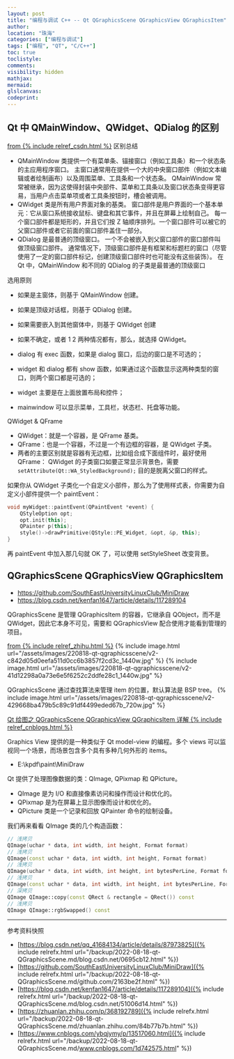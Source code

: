 ```yaml
---
layout: post
title: "编程与调试 C++ -- Qt QGraphicsScene QGraphicsView QGraphicsItem"
author:
location: "珠海"
categories: ["编程与调试"]
tags: ["编程", "QT", "C/C++"]
toc: true
toclistyle:
comments:
visibility: hidden
mathjax:
mermaid:
glslcanvas:
codeprint:
---
```



## Qt 中 QMainWindow、QWidget、QDialog 的区别

[from {% include relref_csdn.html %}](https://blog.csdn.net/qq_41684134/article/details/87973825)
区别总结
* QMainWindow 类提供一个有菜单条、锚接窗口（例如工具条）和一个状态条的主应用程序窗口。
    主窗口通常用在提供一个大的中央窗口部件（例如文本编辑或者绘制画布）以及周围菜单、工具条和一个状态条。
    QMainWindow 常常被继承，因为这使得封装中央部件、菜单和工具条以及窗口状态条变得更容易，当用户点击菜单项或者工具条按钮时，槽会被调用。
* QWidget 类是所有用户界面对象的基类。 窗口部件是用户界面的一个基本单元：它从窗口系统接收鼠标、键盘和其它事件，并且在屏幕上绘制自己。
    每一个窗口部件都是矩形的，并且它们按 Z 轴顺序排列。一个窗口部件可以被它的父窗口部件或者它前面的窗口部件盖住一部分。
* QDialog 是最普通的顶级窗口。 一个不会被嵌入到父窗口部件的窗口部件叫做顶级窗口部件。
    通常情况下，顶级窗口部件是有框架和标题栏的窗口（尽管使用了一定的窗口部件标记，创建顶级窗口部件时也可能没有这些装饰）。
    在 Qt 中，QMainWindow 和不同的 QDialog 的子类是最普通的顶级窗口

选用原则
* 如果是主窗体，则基于 QMainWindow 创建。
* 如果是顶级对话框，则基于 QDialog 创建。
* 如果需要嵌入到其他窗体中，则基于 QWidget 创建
* 如果不确定，或者 1 2 两种情况都有，那么，就选择 QWidget。

* dialog 有 exec 函数，如果是 dialog 窗口，后边的窗口是不可选的；
* widget 和 dialog 都有 show 函数，如果通过这个函数显示这两种类型的窗口，则两个窗口都是可选的；
* widget 主要是在上面放置布局和控件；
* mainwindow 可以显示菜单，工具栏，状态栏、托盘等功能。

QWidget & QFrame
* QWidget：就是一个容器，是 QFrame 基类。
* QFrame：也是一个容器，不过是一个有边框的容器，是 QWidget 子类。
* 两者的主要区别就是容器有无边框，比如组合成下面组件时，最好使用 QFrame：
    QWidget 的子类窗口如要正常显示背景色，需要 `setAttribute(Qt::WA_StyledBackground);`
    目的是脱离父窗口的样式。

如果你从 QWidget 子类化一个自定义小部件，那么为了使用样式表，你需要为自定义小部件提供一个 paintEvent：
```cpp
void myWidget::paintEvent(QPaintEvent *event) {
    QStyleOption opt;
    opt.init(this);
    QPainter p(this);
    style()->drawPrimitive(QStyle::PE_Widget, &opt, &p, this);
}
```
再 paintEvent 中加入那几句就 OK 了，可以使用 setStyleSheet 改变背景。


## QGraphicsScene QGraphicsView QGraphicsItem

* <https://github.com/SouthEastUniversityLinuxClub/MiniDraw>
* <https://blog.csdn.net/kenfan1647/article/details/117289104>

QGraphicsScene 是管理 QGraphicsItem 的容器，它继承自 QObject，而不是 QWidget，因此它本身不可见，需要和 QGraphicsView 配合使用才能看到管理的项目。

[from {% include relref_zhihu.html %}](https://zhuanlan.zhihu.com/p/368192789)
{% include image.html url="/assets/images/220818-qt-qgraphicsscene/v2-c842d05d0eefa511d0cc6b3857f2cd3c_1440w.jpg" %}
{% include image.html url="/assets/images/220818-qt-qgraphicsscene/v2-41d12298a0a73e6e5f6252c2ddfe28c1_1440w.jpg" %}

QGraphicsScene 通过查找算法来管理 item 的位置，默认算法是 BSP tree。
{% include image.html url="/assets/images/220818-qt-qgraphicsscene/v2-429668ba479b5c89c91df4499eded67b_720w.jpg" %}

[Qt 绘图之 QGraphicsScene QGraphicsView QGraphicsItem 详解 {% include relref_cnblogs.html %}](https://www.cnblogs.com/ybqjymy/p/13517060.html)

Graphics View 提供的是一种类似于 Qt model-view 的编程。多个 views 可以监视同一个场景，而场景包含多个具有多种几何外形的 items。

* E:\kpdf\paint\MiniDraw

Qt 提供了处理图像数据的类：QImage, QPixmap 和 QPicture。
* QImage 是为 I/O 和直接像素访问和操作而设计和优化的。
* QPixmap 是为在屏幕上显示图像而设计和优化的。
* QPicture 类是一个记录和回放 QPainter 命令的绘制设备。

我们再来看看 QImage 类的几个构造函数：
```cpp
// 浅拷贝
QImage(uchar * data, int width, int height, Format format)
// 浅拷贝
QImage(const uchar * data, int width, int height, Format format)
// 浅拷贝
QImage(uchar * data, int width, int height, int bytesPerLine, Format format)
// 浅拷贝
QImage(const uchar * data, int width, int height, int bytesPerLine, Format format)
// 深拷贝
QImage QImage::copy(const QRect & rectangle = QRect()) const
// 浅拷贝
QImage QImage::rgbSwapped() const
```



<hr class='reviewline'/>
<p class='reviewtip'><script type='text/javascript' src='{% include relref.html url="/assets/reviewjs/blogs/2022-08-18-qt-QGraphicsScene.md.js" %}'></script></p>
<font class='ref_snapshot'>参考资料快照</font>

- [https://blog.csdn.net/qq_41684134/article/details/87973825]({% include relrefx.html url="/backup/2022-08-18-qt-QGraphicsScene.md/blog.csdn.net/0695cb12.html" %})
- [https://github.com/SouthEastUniversityLinuxClub/MiniDraw]({% include relrefx.html url="/backup/2022-08-18-qt-QGraphicsScene.md/github.com/2163be2f.html" %})
- [https://blog.csdn.net/kenfan1647/article/details/117289104]({% include relrefx.html url="/backup/2022-08-18-qt-QGraphicsScene.md/blog.csdn.net/51006d14.html" %})
- [https://zhuanlan.zhihu.com/p/368192789]({% include relrefx.html url="/backup/2022-08-18-qt-QGraphicsScene.md/zhuanlan.zhihu.com/84b77b7b.html" %})
- [https://www.cnblogs.com/ybqjymy/p/13517060.html]({% include relrefx.html url="/backup/2022-08-18-qt-QGraphicsScene.md/www.cnblogs.com/1d742575.html" %})

